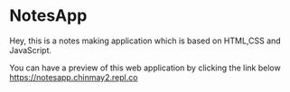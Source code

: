 # NotesApp

Hey, this is a notes making application which is based on HTML,CSS and JavaScript.

You can have a preview of this web application by clicking the link below
https://notesapp.chinmay2.repl.co
